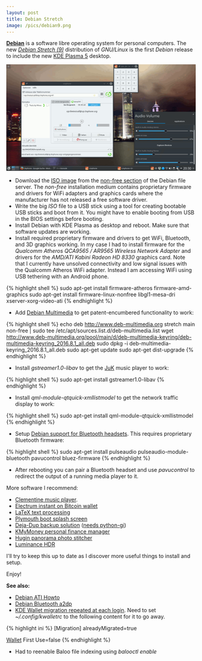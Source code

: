 ```yaml
---
layout: post
title: Debian Stretch
image: /pics/debian9.png
---
```


**[Debian][debian]** is a software libre operating system for personal computers.
The new *[Debian Stretch (9)][stretch]* distribution of *GNU/Linux* is the first *Debian* release to include the new [KDE Plasma 5][plasma] desktop.

<span class="center"><a href="pics/debian-kde-plasma.png"><img src="pics/debian-kde-plasma.png" width="508" alt="Debian Stretch (9) with KDE Plasma 5.8"/></a></span>

* Download the [ISO image][iso] from the [non-free section][nonfree] of the Debian file server.
  The *non-free* installation medium contains proprietary firmware and drivers for WiFi adapters and graphics cards where the manufacturer has not released a free software driver.
* Write the big *ISO* file to a USB stick using a tool for creating bootable USB sticks and boot from it.
  You might have to enable booting from USB in the BIOS settings before booting.
* Install Debian with KDE Plasma as desktop and reboot. Make sure that software updates are working.
* Install required proprietary firmware and drivers to get WiFi, Bluetooth, and 3D graphics working.
  In my case I had to install firmware for the *Qualcomm Atheros QCA9565 / AR9565 Wireless Network Adapter* and drivers for the *AMD/ATI Kabini Radeon HD 8330* graphics card.
  Note that I currently have unsolved connectivity and low signal issues with the Qualcomm Atheros WiFi adapter.
  Instead I am accessing WiFi using USB tethering with an Android phone.

{% highlight shell %}
sudo apt-get install firmware-atheros firmware-amd-graphics
sudo apt-get install firmware-linux-nonfree libgl1-mesa-dri xserver-xorg-video-ati
{% endhighlight %}

* Add [Debian Multimedia][media] to get patent-encumbered functionality to work:

{% highlight shell %}
echo deb http://www.deb-multimedia.org stretch main non-free | sudo tee /etc/apt/sources.list.d/deb-multimedia.list
wget http://www.deb-multimedia.org/pool/main/d/deb-multimedia-keyring/deb-multimedia-keyring_2016.8.1_all.deb
sudo dpkg -i deb-multimedia-keyring_2016.8.1_all.deb
sudo apt-get update
sudo apt-get dist-upgrade
{% endhighlight %}

* Install *gstreamer1.0-libav* to get the [JuK][juk] music player to work:

{% highlight shell %}
sudo apt-get install gstreamer1.0-libav
{% endhighlight %}

* Install *qml-module-qtquick-xmllistmodel* to get the network traffic display to work:

{% highlight shell %}
sudo apt-get install qml-module-qtquick-xmllistmodel
{% endhighlight %}

* Setup [Debian support for Bluetooth headsets][a2dp]. This requires proprietary Bluetooth firmware:

{% highlight shell %}
sudo apt-get install pulseaudio pulseaudio-module-bluetooth pavucontrol bluez-firmware
{% endhighlight %}

* After rebooting you can pair a Bluetooth headset and use *pavucontrol* to redirect the output of a running media player to it.

More software I recommend:

* [Clementine music player][clementine].
* [Electrum instant on Bitcoin wallet](https://electrum.org/)
* [LaTeX text processing](https://www.latex-project.org/)
* [Plymouth boot splash screen][plymouth]
* [Deja-Dup backup solution][dejadup] ([needs python-gi](https://answers.launchpad.net/deja-dup/+question/276745))
* [KMyMoney personal finance manager](https://kmymoney.org/)
* [Hugin panorama photo stitcher](http://hugin.sourceforge.net/)
* [Luminance HDR](http://qtpfsgui.sourceforge.net/)

I'll try to keep this up to date as I discover more useful things to install and setup.

Enjoy!

**See also:**

* [Debian ATI Howto](https://wiki.debian.org/AtiHowTo)
* [Debian Bluetooth a2dp][a2dp]
* [KDE Wallet migration repeated at each login][wallet].
  Need to set *~/.config/kwalletrc* to the following content for it to go away.

{% highlight ini %}
[Migration]
alreadyMigrated=true

[Wallet]
First Use=false
{% endhighlight %}

* Had to reenable Baloo file indexing using *balooctl enable*

[debian]: https://www.debian.org/
[stretch]: https://wiki.debian.org/DebianStretch
[plasma]: https://www.kde.org/screenshots
[nonfree]: https://cdimage.debian.org/cdimage/unofficial/non-free/cd-including-firmware/9.0.0+nonfree/amd64/iso-dvd/
[iso]: https://cdimage.debian.org/cdimage/unofficial/non-free/cd-including-firmware/9.0.0+nonfree/amd64/iso-dvd/firmware-9.0.0-amd64-DVD-1.iso
[media]: http://www.deb-multimedia.org/
[juk]: https://www.kde.org/applications/multimedia/juk/
[jukfix]: https://forum.kde.org/viewtopic.php?f=19&t=131924
[clementine]: https://www.clementine-player.org/
[a2dp]: https://wiki.debian.org/BluetoothUser/a2dp
[wallet]: https://forums.opensuse.org/showthread.php/510917-New-leap-final-installation-on-laptop-On-each-login-get-twice-Kwalletmigration-agent-asking-for-pa
[plymouth]: https://wiki.debian.org/plymouth
[dejadup]: https://launchpad.net/deja-dup
